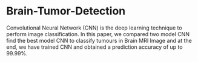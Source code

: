 # Brain-Tumor-Detection
Convolutional Neural Network (CNN) is the deep learning technique to perform image classification. In this paper, we compared two model CNN find the best model CNN to classify tumours in Brain MRI Image and at the end, we have trained CNN and obtained a prediction accuracy of up to 99.99%.
